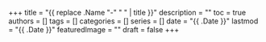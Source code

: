 +++
title = "{{ replace .Name "-" " " | title }}"
description = ""
toc = true
authors = []
tags = []
categories = []
series = []
date =  "{{ .Date }}"
lastmod = "{{ .Date }}"
featuredImage = ""
draft = false
+++